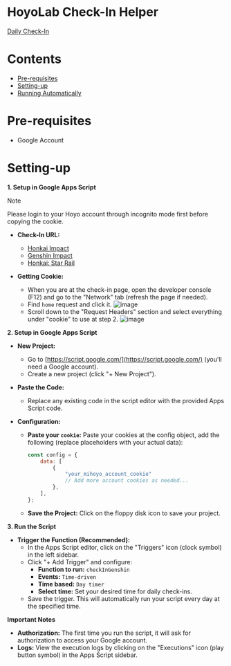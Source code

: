# HoyoLab Check-In Helper

[Daily Check-In](https://act.hoyolab.com/ys/event/signin-sea-v3/index.html?act_id=e202102251931481)

# Contents
- [Pre-requisites](#pre-requisites)
- [Setting-up](#setting-up)
- [Running Automatically](#trigger)

# Pre-requisites
- Google Account

# Setting-up
**1. Setup in Google Apps Script**

   > [!NOTE]
   > Please login to your Hoyo account through incognito mode first before copying the cookie.

   * **Check-In URL:**
     - [Honkai Impact](https://act.hoyolab.com/bbs/event/signin-bh3/index.html?act_id=e202110291205111)
     - [Genshin Impact](https://act.hoyolab.com/ys/event/signin-sea-v3/index.html?act_id=e202102251931481)
     - [Honkai: Star Rail](https://act.hoyolab.com/bbs/event/signin/hkrpg/index.html?act_id=e202303301540311)

   * **Getting Cookie:**
      - When you are at the check-in page, open the developer console (F12) and go to the "Network" tab (refresh the page if needed).
      - Find `home` request and click it.
      ![image](https://gist.github.com/assets/21153445/85a820d6-4783-4ceb-87e0-125821348d77)
      - Scroll down to the "Request Headers" section and select everything under "cookie" to use at step 2.
      ![image](https://gist.github.com/assets/21153445/ba9e93c9-3b03-44ec-b2f6-1741ea1c21f8)
     
**2. Setup in Google Apps Script**

   * **New Project:**
     - Go to [https://script.google.com/](https://script.google.com/) (you'll need a Google account).
     - Create a new project (click "+ New Project").

   * **Paste the Code:**
     - Replace any existing code in the script editor with the provided Apps Script code.

   * **Configuration:**
     - **Paste your `cookie`:**  Paste your cookies at the config object, add the following (replace placeholders with your actual data):
     
        ```javascript
        const config = {
            data: [
                { 
                    "your_mihoyo_account_cookie"
                    // Add more account cookies as needed...
                },
            ],
        };
        ```

     - **Save the Project:** Click on the floppy disk icon to save your project.

**3. Run the Script**

   * **Trigger the Function (Recommended):**
     - In the Apps Script editor, click on the "Triggers" icon (clock symbol) in the left sidebar.
     - Click "+ Add Trigger" and configure:
       - **Function to run:** `checkInGenshin`
       - **Events:** `Time-driven`
       - **Time based:** `Day timer` 
       - **Select time:** Set your desired time for daily check-ins.
     - Save the trigger. This will automatically run your script every day at the specified time.

**Important Notes**

   * **Authorization:** The first time you run the script, it will ask for authorization to access your Google account.  
   * **Logs:** View the execution logs by clicking on the "Executions" icon (play button symbol) in the Apps Script sidebar.